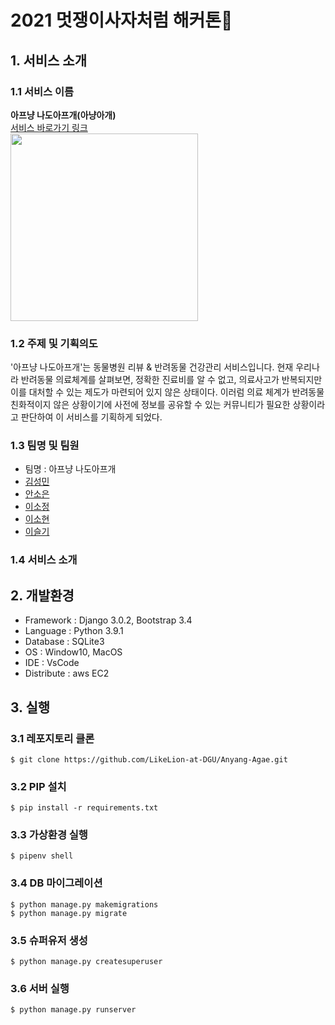 # 2021 멋쟁이사자처럼 해커톤🦁

## 1. 서비스 소개

### 1.1 서비스 이름

**아프냥 나도아프개(아냥아개)**<br>
[서비스 바로가기 링크](http://52.14.119.174/) <br>
<img src="./anyang_agae/static/img/gallery/logo_green.png" style="width:300px">

### 1.2 주제 및 기획의도

'아프냥 나도아프개'는 동물병원 리뷰 & 반려동물 건강관리 서비스입니다. 현재 우리나라 반려동물 의료체계를 살펴보면, 정확한 진료비를 알 수 없고, 의료사고가 반복되지만 이를 대처할 수 있는 제도가 마련되어 있지 않은 상태이다. 이러럼 의료 체계가 반려동물 친화적이지 않은 상황이기에 사전에 정보를 공유할 수 있는 커뮤니티가 필요한 상황이라고 판단하여 이 서비스를 기획하게 되었다.

### 1.3 팀명 및 팀원

- 팀명 : 아프냥 나도아프개
- [김성민](https://github.com/KimKongDol)
- [안소은](https://github.com/soeun06)
- [이소정](https://github.com/SJLEE316)
- [이소현](https://github.com/LeeSohyun0203)
- [이슬기](https://github.com/Lee-Developer-git)

### 1.4 서비스 소개

## 2. 개발환경

- Framework : Django 3.0.2, Bootstrap 3.4
- Language : Python 3.9.1
- Database : SQLite3
- OS : Window10, MacOS
- IDE : VsCode
- Distribute : aws EC2

## 3. 실행

### 3.1 레포지토리 클론

```
$ git clone https://github.com/LikeLion-at-DGU/Anyang-Agae.git
```

### 3.2 PIP 설치

```
$ pip install -r requirements.txt
```

### 3.3 가상환경 실행

```
$ pipenv shell
```

### 3.4 DB 마이그레이션

```
$ python manage.py makemigrations
$ python manage.py migrate
```

### 3.5 슈퍼유저 생성

```
$ python manage.py createsuperuser
```

### 3.6 서버 실행

```
$ python manage.py runserver
```
